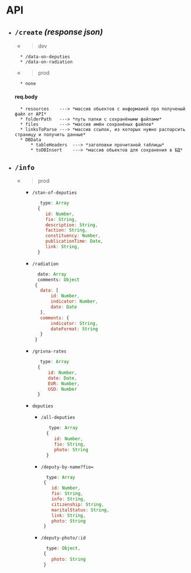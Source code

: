 # API

* ## `/create` _(response json)_
    * >dev
    >
        * /data-on-deputies   
        * /data-on-radiation  
    * >prod
    >
        * none
    
   #### req.body 
        * resources    ---> *массив обьектов с информаией про полученый файл от API*
        * folderPath   ---> *путь папки с сохранёными файлами*
        * files        ---> *массив имён сохранёных файлов*
        * linksToParse ---> *массив ссылок, из которых нужно распарсить страницу и получить данные*
        * DBData
            * tableHeaders  ---> *заголовки прочитаной таблицы*
            * toDBInsert    ---> *массив обьектов для сохранения в БД*
        
        
* ## `/info` 
    * >prod
        * `/stan-of-deputies`
            >
            ```javascript
               type: Array
              {
                 id: Number,
                 fio: String,
                 description: String,
                 faction: String,
                 constituency: Number,
                 publicationTime: Date,
                 link: String,
              }
            ```
        * `/radiation`   
            >
            ```javascript
              date: Array
              comments: Object
             {
               data: [
                   id: Number,
                   indicator: Number,
                   date: Date
               ],
               comments: {
                   indicator: String,
                   dateFormat: String
               }   
             }
            ```
        * `/grivna-rates`
            >
            ```javascript
               type: Array
              {
                  id: Number,
                  date: Date,
                  EUR: Number,
                  USD: Number
              }   
            ```
        * `deputies`
        
            * `/all-deputies`
                >
                ```javascript
                   type: Array
                  {
                     id: Number,
                     fio: String,
                     photo: String 
                  }
                ```
            * `/deputy-by-name?fio=`
                >
                ```javascript
                  type: Array
                 {
                    id: Number,
                    fio: String,
                    info: String,
                    citizenship: String,
                    maritalStatus: String,
                    link: String,  
                    photo: String 
                 }   
                ```
            * `/deputy-photo/:id`
                >
                ```javascript
                  type: Object,
                 {
                    photo: String 
                 }
                ```